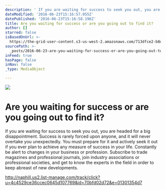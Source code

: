 ```yaml
---
description: ' If you are waiting for success to seek you out, you are headed for a big disappointment. Success is rarely forced upon anyone, and it will never overtake you unexpectedly. You must prepare for it and actively seek it out if you ever plan to achieve any measure of success in your life. Constantly be alert to changes in your business or profession. Subscribe to trade magazines and professional journals, join industry associations or professional societies, and get to know the experts in the field in order to keep abreast of new developments. '
dateModified: '2016-06-23T15:16:57.055Z'
datePublished: '2016-06-23T15:16:58.196Z'
title: Are you waiting for success or are you going out to find it?
author: []
starred: false
isBasedOnUrl: >-
  https://the-grid-user-content.s3-us-west-2.amazonaws.com/713dfce2-b8d4-4e51-a996-a60fcafbc023.jpg
sourcePath: >-
  _posts/2016-06-23-are-you-waiting-for-success-or-are-you-going-out-to-find-it.md
inFeed: true
hasPage: false
inNav: false
_type: MediaObject

---
```

![](https://the-grid-user-content.s3-us-west-2.amazonaws.com/713dfce2-b8d4-4e51-a996-a60fcafbc023.jpg)

# **Are you waiting for success or are you going out to find it?**

If you are waiting for success to seek you out, you are headed for a big disappointment. Success is rarely forced upon anyone, and it will never overtake you unexpectedly. You must prepare for it and actively seek it out if you ever plan to achieve any measure of success in your life. Constantly be alert to changes in your business or profession. Subscribe to trade magazines and professional journals, join industry associations or professional societies, and get to know the experts in the field in order to keep abreast of new developments.

http://naphill.us2.list-manage.com/track/click?u=4c4529ce36ccec0645d107769&id=70bfd02d72&e=01301354d7